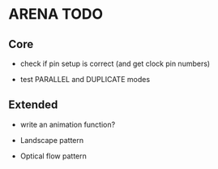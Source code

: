 # ARENA TODO

## Core

- check if pin setup is correct (and get clock pin numbers)

- test PARALLEL and DUPLICATE modes


## Extended

- write an animation function?

- Landscape pattern

- Optical flow pattern
